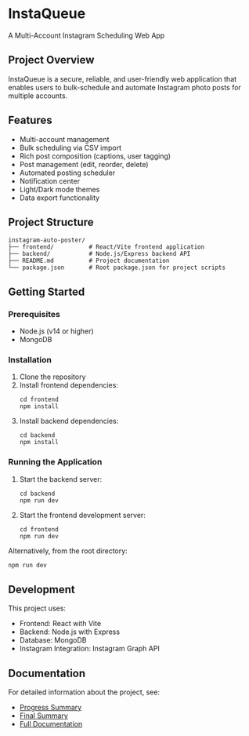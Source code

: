 # InstaQueue

A Multi-Account Instagram Scheduling Web App

## Project Overview

InstaQueue is a secure, reliable, and user-friendly web application that enables users to bulk-schedule and automate Instagram photo posts for multiple accounts.

## Features

- Multi-account management
- Bulk scheduling via CSV import
- Rich post composition (captions, user tagging)
- Post management (edit, reorder, delete)
- Automated posting scheduler
- Notification center
- Light/Dark mode themes
- Data export functionality

## Project Structure

```
instagram-auto-poster/
├── frontend/          # React/Vite frontend application
├── backend/           # Node.js/Express backend API
├── README.md          # Project documentation
└── package.json       # Root package.json for project scripts
```

## Getting Started

### Prerequisites
- Node.js (v14 or higher)
- MongoDB

### Installation

1. Clone the repository
2. Install frontend dependencies:
   ```
   cd frontend
   npm install
   ```
3. Install backend dependencies:
   ```
   cd backend
   npm install
   ```

### Running the Application

1. Start the backend server:
   ```
   cd backend
   npm run dev
   ```
2. Start the frontend development server:
   ```
   cd frontend
   npm run dev
   ```

Alternatively, from the root directory:
```bash
npm run dev
```

## Development

This project uses:
- Frontend: React with Vite
- Backend: Node.js with Express
- Database: MongoDB
- Instagram Integration: Instagram Graph API

## Documentation

For detailed information about the project, see:
- [Progress Summary](PROGRESS_SUMMARY.md)
- [Final Summary](FINAL_SUMMARY.md)
- [Full Documentation](DOCUMENTATION.md)
